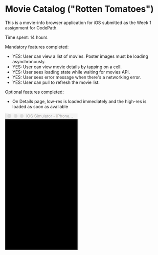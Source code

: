 # Movie Catalog ("Rotten Tomatoes")

This is a movie-info browser application for iOS submitted as the Week 1 assignment for CodePath.

Time spent: 14 hours

Mandatory features completed:

* YES: User can view a list of movies. Poster images must be loading asynchronously.
* YES: User can view movie details by tapping on a cell.
* YES: User sees loading state while waiting for movies API.
* YES: User sees error message when there's a networking error.
* YES: User can pull to refresh the movie list.

Optional features completed:

* On Details page, low-res is loaded immediately and the high-res is loaded as soon as available

![Video Walkthrough](SklarDavid-Tumblr-MovieCatalog.gif)
